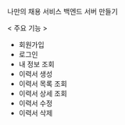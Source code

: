 나만의 채용 서비스 백엔드 서버 만들기

< 주요 기능 >
- 회원가입
- 로그인
- 내 정보 조회
- 이력서 생성
- 이력서 목록 조회
- 이력서 상세 조회
- 이력서 수정
- 이력서 삭제